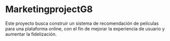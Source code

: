 # MarketingprojectG8
Este proyecto busca construir un sistema de recomendación de películas para una plataforma online, con el fin de mejorar la experiencia de usuario y aumentar la fidelización.
